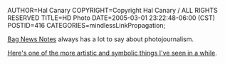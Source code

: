 AUTHOR=Hal Canary
COPYRIGHT=Copyright Hal Canary / ALL RIGHTS RESERVED
TITLE=HD Photo
DATE=2005-03-01 23:22:48-06:00 (CST)
POSTID=416
CATEGORIES=mindlessLinkPropagation;

[Bag News Notes](https://web.archive.org/web/20050303091824/https://bagnewsnotes.typepad.com/bagnews/) always has a lot to say about photojournalism.

[Here's one of the more artistic and symbolic things I've seen in a while](https://web.archive.org/web/20050331000626/http://bagnewsnotes.typepad.com/bagnews/2005/02/your_turn_iwhat.html).
